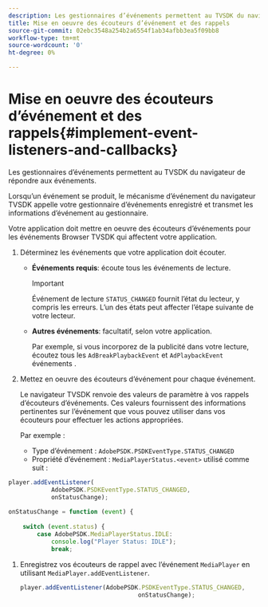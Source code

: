```yaml
---
description: Les gestionnaires d’événements permettent au TVSDK du navigateur de répondre aux événements.
title: Mise en oeuvre des écouteurs d’événement et des rappels
source-git-commit: 02ebc3548a254b2a6554f1ab34afbb3ea5f09bb8
workflow-type: tm+mt
source-wordcount: '0'
ht-degree: 0%

---
```


# Mise en oeuvre des écouteurs d’événement et des rappels{#implement-event-listeners-and-callbacks}

Les gestionnaires d’événements permettent au TVSDK du navigateur de répondre aux événements.

Lorsqu’un événement se produit, le mécanisme d’événement du navigateur TVSDK appelle votre gestionnaire d’événements enregistré et transmet les informations d’événement au gestionnaire.

Votre application doit mettre en oeuvre des écouteurs d’événements pour les événements Browser TVSDK qui affectent votre application.

1. Déterminez les événements que votre application doit écouter.

   * **Événements requis**: écoute tous les événements de lecture.

     >[!IMPORTANT]
     >
     >Événement de lecture `STATUS_CHANGED` fournit l’état du lecteur, y compris les erreurs. L’un des états peut affecter l’étape suivante de votre lecteur.

   * **Autres événements**: facultatif, selon votre application.

     Par exemple, si vous incorporez de la publicité dans votre lecture, écoutez tous les `AdBreakPlaybackEvent` et `AdPlaybackEvent` événements .

1. Mettez en oeuvre des écouteurs d’événement pour chaque événement.

   Le navigateur TVSDK renvoie des valeurs de paramètre à vos rappels d’écouteurs d’événements. Ces valeurs fournissent des informations pertinentes sur l’événement que vous pouvez utiliser dans vos écouteurs pour effectuer les actions appropriées.

   Par exemple :

   * Type d’événement : `AdobePSDK.PSDKEventType.STATUS_CHANGED`
   * Propriété d’événement : `MediaPlayerStatus.<event>` utilisé comme suit :

```js
player.addEventListener( 
            AdobePSDK.PSDKEventType.STATUS_CHANGED,  
            onStatusChange); 
 
onStatusChange = function (event) { 
 
    switch (event.status) { 
        case AdobePSDK.MediaPlayerStatus.IDLE: 
            console.log("Player Status: IDLE"); 
            break;
```

1. Enregistrez vos écouteurs de rappel avec l’événement `MediaPlayer` en utilisant `MediaPlayer.addEventListener`.

   ```js
   player.addEventListener(AdobePSDK.PSDKEventType.STATUS_CHANGED,  
                                    onStatusChange);
   ```
